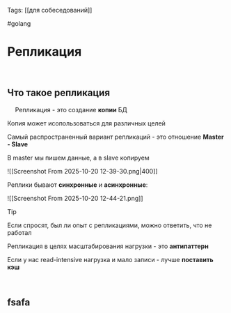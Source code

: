 Tags: [[для собеседований]]

#golang 



# Репликация
 
## Что такое репликация
 
Репликация - это создание **копии** БД

Копия может исопользоваться для различных целей
 

Самый распространенный вариант репликаций - это отношение **Master - Slave**

В master мы пишем данные, а в slave копируем

![[Screenshot From 2025-10-20 12-39-30.png|400]]
  

Реплики бывают **синхронные** и **асинхронные**:

![[Screenshot From 2025-10-20 12-44-21.png]]
 


> [!tip] 
> Если спросят, был ли опыт с репликациями, можно ответить, что не работал 
  

Репликация в целях масштабирования нагрузки - это **антипаттерн**

Если у нас read-intensive нагрузка и мало записи - лучше **поставить кэш**


 
 
## fsafa